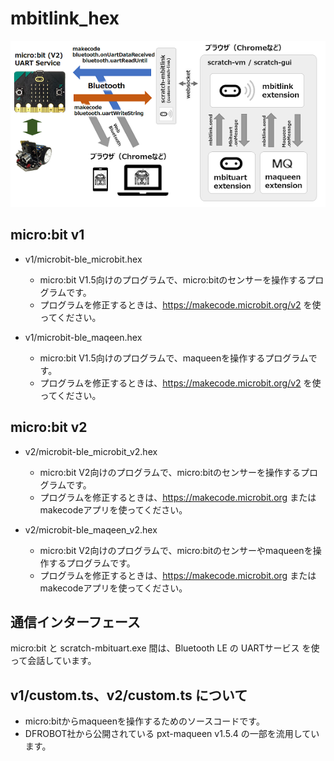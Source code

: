 # mbitlink_hex

![](images/mbituart.png)

## micro:bit v1

- v1/microbit-ble_microbit.hex

	- micro:bit V1.5向けのプログラムで、micro:bitのセンサーを操作するプログラムです。
	- プログラムを修正するときは、https://makecode.microbit.org/v2 を使ってください。

- v1/microbit-ble_maqeen.hex

	- micro:bit V1.5向けのプログラムで、maqueenを操作するプログラムです。
	- プログラムを修正するときは、https://makecode.microbit.org/v2 を使ってください。

## micro:bit v2

- v2/microbit-ble_microbit_v2.hex

	- micro:bit V2向けのプログラムで、micro:bitのセンサーを操作するプログラムです。
	- プログラムを修正するときは、https://makecode.microbit.org または makecodeアプリを使ってください。

- v2/microbit-ble_maqeen_v2.hex

	- micro:bit V2向けのプログラムで、micro:bitのセンサーやmaqueenを操作するプログラムです。
	- プログラムを修正するときは、https://makecode.microbit.org または makecodeアプリを使ってください。

## 通信インターフェース

micro:bit と scratch-mbituart.exe 間は、Bluetooth LE の UARTサービス を使って会話しています。

## v1/custom.ts、v2/custom.ts について

- micro:bitからmaqueenを操作するためのソースコードです。
- DFROBOT社から公開されている pxt-maqueen v1.5.4 の一部を流用しています。
